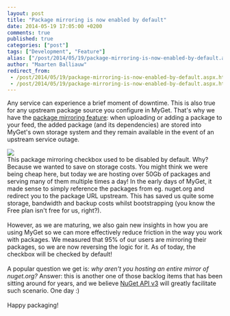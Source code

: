 ```yaml
---
layout: post
title: "Package mirroring is now enabled by default"
date: 2014-05-19 17:05:00 +0200
comments: true
published: true
categories: ["post"]
tags: ["Development", "Feature"]
alias: ["/post/2014/05/19/package-mirroring-is-now-enabled-by-default.aspx"]
author: "Maarten Balliauw"
redirect_from:
 - /post/2014/05/19/package-mirroring-is-now-enabled-by-default.aspx.html
 - /post/2014/05/19/package-mirroring-is-now-enabled-by-default.aspx.html
---
```


Any service can experience a brief moment of downtime. This is also true for any upstream package source you configure in MyGet. That's why we have the <a href="https://docs.myget.org/docs/how-to/make-myget-list-and-automatically-mirror-packages-from-other-feeds">package mirroring feature</a>: when uploading or adding a package to your feed, the added package (and its dependencies) are stored into MyGet's own storage system and they remain available in the event of an upstream service outage.<div><img src="/FILES/2014/05/proxy-schema.png.axdx"><br><div><div>This package mirroring checkbox used to be disabled by default. Why? Because we wanted to save on storage costs. You might think we were being cheap here, but today we are hosting over 50Gb of packages and serving many of them multiple times a day! In the early days of MyGet, it made sense to simply reference the packages from eg. nuget.org and redirect you to the package URL upstream. This has saved us quite some storage, bandwidth and backup costs whilst bootstrapping (you know the Free plan isn't free for us, right?).</div><div><br></div><div>However, as we are maturing, we also gain new insights in how you are using MyGet so we can more effectively reduce friction in the way you work with packages. We measured that 95% of our users are mirroring their packages, so we are now reversing the logic for it. As of today, the checkbox will be checked by default!</div><div><br></div><div>A popular question we get is: <i>why aren't you hosting an entire mirror of nuget.org?</i>&nbsp;Answer: this is another one of those backlog items that has been sitting around for years, and we believe <a href="http://blog.nuget.org/20140424/building-nuget-3.x.html">NuGet API v3</a> will greatly facilitate such scenario. One day :)</div><div><br></div><div>Happy packaging!</div></div></div>

